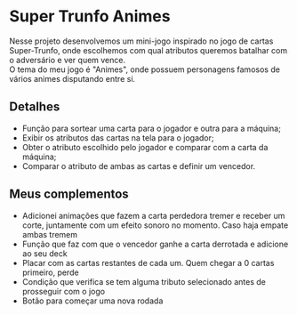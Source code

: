 # Super Trunfo Animes
Nesse projeto desenvolvemos um mini-jogo inspirado no jogo de cartas Super-Trunfo, onde escolhemos com qual atributos queremos batalhar com o adversário e ver quem vence.
<br> O tema do meu jogo é "Animes", onde possuem personagens famosos de vários animes disputando entre si.

## Detalhes

- Função para sortear uma carta para o jogador e outra para a máquina;
- Exibir os atributos das cartas na tela para o jogador;
- Obter o atributo escolhido pelo jogador e comparar com a carta da máquina;
- Comparar o atributo de ambas as cartas e definir um vencedor.

## Meus complementos
- Adicionei animações que fazem a carta perdedora tremer e receber um corte, juntamente com um efeito sonoro no momento. Caso haja empate ambas tremem
- Função que faz com que o vencedor ganhe a carta derrotada e adicione ao seu deck
- Placar com as cartas restantes de cada um. Quem chegar a 0 cartas primeiro, perde
- Condição que verifica se tem alguma tributo selecionado antes de prosseguir com o jogo
- Botão para começar uma nova rodada
